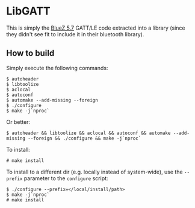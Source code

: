 # LibGATT
This is simply the [BlueZ 5.7](http://www.bluez.org/) GATT/LE code extracted into a library (since they didn't see fit to include it in their bluetooth library).

## How to build

Simply execute the following commands:

```
$ autoheader
$ libtoolize
$ aclocal
$ autoconf
$ automake --add-missing --foreign
$ ./configure
$ make -j`nproc`

```
Or better:

```
$ autoheader && libtoolize && aclocal && autoconf && automake --add-missing --foreign && ./configure && make -j`nproc`
```

To install:

```
# make install
```

To install to a different dir (e.g. locally instead of system-wide), use the `--prefix` parameter to the `configure` script:

```
$ ./configure --prefix=</local/install/path>
$ make -j`nproc`
# make install
```
